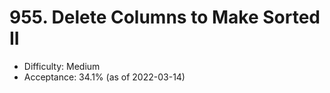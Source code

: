 # 955. Delete Columns to Make Sorted II
- Difficulty: Medium
- Acceptance: 34.1% (as of 2022-03-14)
